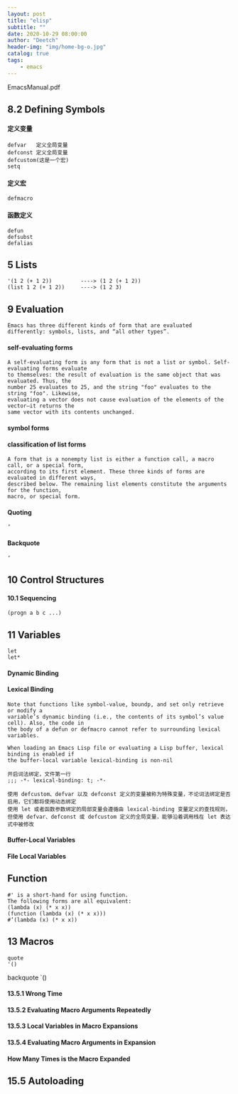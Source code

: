 ```yaml
---
layout: post
title: "elisp"
subtitle: ""
date: 2020-10-29 08:00:00
author: "Deetch"
header-img: "img/home-bg-o.jpg"
catalog: true
tags:
    - emacs
---
```


EmacsManual.pdf

## 8.2 Defining Symbols

#### 定义变量
~~~
defvar   定义全局变量
defconst 定义全局变量
defcustom(这是一个宏)
setq
~~~

#### 定义宏
~~~
defmacro
~~~

#### 函数定义
~~~
defun
defsubst
defalias
~~~

## 5 Lists

~~~
'(1 2 (+ 1 2))         ----> (1 2 (+ 1 2))
(list 1 2 (+ 1 2))     ----> (1 2 3)
~~~

## 9 Evaluation

~~~
Emacs has three different kinds of form that are evaluated differently: symbols, lists, and “all other types”.
~~~

#### self-evaluating forms

~~~
A self-evaluating form is any form that is not a list or symbol. Self-evaluating forms evaluate
to themselves: the result of evaluation is the same object that was evaluated. Thus, the
number 25 evaluates to 25, and the string "foo" evaluates to the string "foo". Likewise,
evaluating a vector does not cause evaluation of the elements of the vector—it returns the
same vector with its contents unchanged.
~~~


#### symbol forms



#### classification of list forms

~~~
A form that is a nonempty list is either a function call, a macro call, or a special form,
according to its first element. These three kinds of forms are evaluated in different ways,
described below. The remaining list elements constitute the arguments for the function,
macro, or special form.
~~~

#### Quoting

~~~
’
~~~

#### Backquote

~~~
‘
~~~

## 10 Control Structures

#### 10.1 Sequencing

~~~
(progn a b c ...)
~~~

## 11 Variables

~~~
let
let*
~~~

#### Dynamic Binding

#### Lexical Binding

~~~
Note that functions like symbol-value, boundp, and set only retrieve or modify a
variable’s dynamic binding (i.e., the contents of its symbol’s value cell). Also, the code in
the body of a defun or defmacro cannot refer to surrounding lexical variables.

When loading an Emacs Lisp file or evaluating a Lisp buffer, lexical binding is enabled if
the buffer-local variable lexical-binding is non-nil
~~~

~~~
开启词法绑定，文件第一行
;;; -*- lexical-binding: t; -*-
~~~

~~~
使用 defcustom、defvar 以及 defconst 定义的变量被称为特殊变量，不论词法绑定是否启用，它们都将使用动态绑定
使用 let 或者函数参数绑定的局部变量会遵循由 lexical-binding 变量定义的查找规则，
但使用 defvar、defconst 或 defcustom 定义的全局变量，能够沿着调用栈在 let 表达式中被修改
~~~

#### Buffer-Local Variables


#### File Local Variables


## Function

~~~
#' is a short-hand for using function.
The following forms are all equivalent:
(lambda (x) (* x x))
(function (lambda (x) (* x x)))
#’(lambda (x) (* x x))
~~~

## 13 Macros

~~~
quote
'()
~~~
backquote
`()

#### 13.5.1 Wrong Time


#### 13.5.2 Evaluating Macro Arguments Repeatedly

#### 13.5.3 Local Variables in Macro Expansions

#### 13.5.4 Evaluating Macro Arguments in Expansion

#### How Many Times is the Macro Expanded

## 15.5 Autoloading

